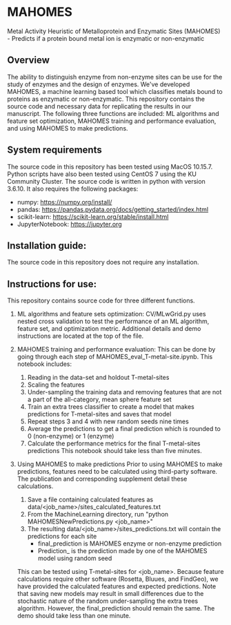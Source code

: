 # MAHOMES
Metal Activity Heuristic of Metalloprotein and Enzymatic Sites (MAHOMES) - Predicts if a protein bound metal ion is enzymatic or non-enzymatic

## Overview
The ability to distinguish enzyme from non-enzyme sites can be use for the study of enzymes and the design of enzymes. We've developed MAHOMES, a machine learning based tool which classifies metals bound to proteins as enzymatic or non-enzymatic. This repository contains the source code and necessary data for replicating the results in our manuscript. The following three functions are included: ML algorithms and feature set optimization, MAHOMES training and performance evaluation, and using MAHOMES to make predictions.

## System requirements
The source code in this repository has been tested using MacOS 10.15.7. Python scripts have also been tested using CentOS 7 using the KU Community Cluster. The source code is written in python with version 3.6.10. It also requires the following packages:
- numpy: https://numpy.org/install/
- pandas: https://pandas.pydata.org/docs/getting_started/index.html
- scikit-learn: https://scikit-learn.org/stable/install.html
- JupyterNotebook: https://jupyter.org

## Installation guide:
The source code in this repository does not require any installation.

## Instructions for use:
This repository contains source code for three different functions.

1. ML algorithms and feature sets optimization:
    CV/MLwGrid.py uses nested cross validation to test the performance of an ML algorithm, feature set, and optimization metric. Additional details and demo instructions are located at the top of the file.

2. MAHOMES training and performance evaluation:
    This can be done by going through each step of MAHOMES_eval_T-metal-site.ipynb. This notebook includes:
    1. Reading in the data-set and holdout T-metal-sites 
    2. Scaling the features
    3. Under-sampling the training data and removing features that are not a part of the all-category, mean sphere feature set
    4. Train an extra trees classifier to create a model that makes predictions for T-metal-sites and saves that model
    5. Repeat steps 3 and 4 with new random seeds nine times
    6. Average the predictions to get a final prediction which is rounded to 0 (non-enzyme) or 1 (enzyme)
    7. Calculate the performance metrics for the final T-metal-sites predictions
    This notebook should take less than five minutes.

3. Using MAHOMES to make predictions
    Prior to using MAHOMES to make predictions, features need to be calculated using third-party software. The publication and corresponding supplement detail these calculations. 
    1. Save a file containing calculated features as data/<job_name>/sites_calculated_features.txt
    2. From the MachineLearning directory, run "python MAHOMESNewPredictions.py <job_name>"
    3. The resulting data/<job_name>/sites_predictions.txt will contain the predictions for each site
        - final_prediction is MAHOMES enzyme or non-enzyme prediction
        - Prediction_<int> is the prediction made by one of the MAHOMES model using random seed <int>
    
    This can be tested using T-metal-sites for <job_name>. Because feature calculations require other software (Rosetta, Bluues, and FindGeo), we have provided the calculated features and expected predictions. Note that saving new models may result in small differences due to the stochastic nature of the random under-sampling the extra trees algorithm. However, the final_prediction should remain the same. The demo should take less than one minute.

